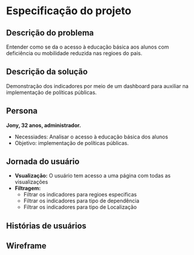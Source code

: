 [//]: # (NO_REGIAO	Nome da Região Geográfica	Char
TP_DEPENDENCIA	Dependência Administrativa	Num	1	"1 - Federal 2 - Estadual 3 - Municipal 4 - Privada"
TP_LOCALIZACAO	Localização	Num	1	"1 - Urbana 2 - Rural"
IN_DEPENDENCIAS_PNE	Dependências físicas existentes e utilizadas na escola - Dependências e vias adequadas a alunos com deficiência ou mobilidade reduzida	Num	1	"0 - Não 1 - Sim")

# Especificação do projeto


## Descrição do problema
Entender como se da o acesso à educação básica aos alunos com deficiência ou mobilidade reduzida nas regioes do pais.

## Descrição da solução
Demonstração dos indicadores por meio de um dashboard para auxiliar na implementação de políticas públicas.

## Persona
**Jony, 32 anos, administrador.**
* Necessiades: Analisar o acesso à educação básica dos alunos
* Objetivo: implementação de políticas públicas.

[//]: # (Visualizar os indicadores para as diversas regiões do pais
Admin
Adicionar novos dados)


## Jornada do usuário
* **Vsualização:** O usuário tem acesso a uma página com todas as visualizações
* **Filtragem:**
    * Filtrar os indicadores para regioes especificas
    * Filtrar os indicadores para tipo de dependência
    * Filtrar os indicadores para tipo de Localização

## Histórias de usuários

## Wireframe